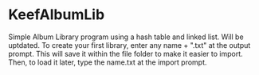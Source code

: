 # KeefAlbumLib
Simple Album Library program using a hash table and linked list. Will be uptdated.
To create your first library, enter any name + ".txt" at the output prompt.
This will save it within the file folder to make it easier to import.
Then, to load it later, type the name.txt at the import prompt.
